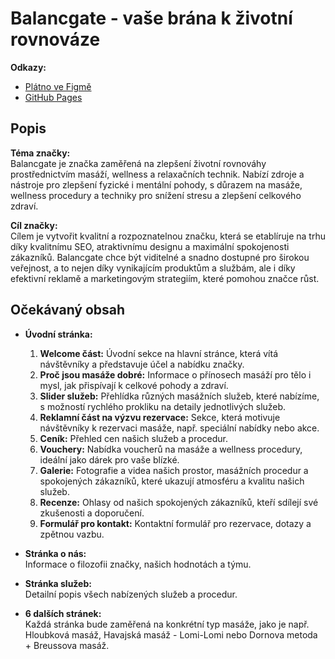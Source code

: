 # Balancgate - vaše brána k životní rovnováze

**Odkazy:**
- [Plátno ve Figmě](https://www.figma.com/design/vshKPFW5UDYmnjZJsEAWdy/Balancgate?node-id=0-1&t=IZTZe2dKaDlxyyl8-1)
- [GitHub Pages](odkaz_na_github_pages)

## Popis

**Téma značky:**  
Balancgate je značka zaměřená na zlepšení životní rovnováhy prostřednictvím masáží, wellness a relaxačních technik. Nabízí zdroje a nástroje pro zlepšení fyzické i mentální pohody, s důrazem na masáže, wellness procedury a techniky pro snížení stresu a zlepšení celkového zdraví.

**Cíl značky:**  
Cílem je vytvořit kvalitní a rozpoznatelnou značku, která se etablíruje na trhu díky kvalitnímu SEO, atraktivnímu designu a maximální spokojenosti zákazníků. Balancgate chce být viditelné a snadno dostupné pro širokou veřejnost, a to nejen díky vynikajícím produktům a službám, ale i díky efektivní reklamě a marketingovým strategiím, které pomohou značce růst.

## Očekávaný obsah

- **Úvodní stránka:**  
  1. **Welcome část:** Úvodní sekce na hlavní stránce, která vítá návštěvníky a představuje účel a nabídku značky.  
  2. **Proč jsou masáže dobré:** Informace o přínosech masáží pro tělo i mysl, jak přispívají k celkové pohody a zdraví.  
  3. **Slider služeb:** Přehlídka různých masážních služeb, které nabízíme, s možností rychlého prokliku na detaily jednotlivých služeb.
  4. **Reklamní část na výzvu rezervace:** Sekce, která motivuje návštěvníky k rezervaci masáže, např. speciální nabídky nebo akce.
  5. **Ceník:** Přehled cen našich služeb a procedur.
  6. **Vouchery:** Nabídka voucherů na masáže a wellness procedury, ideální jako dárek pro vaše blízké.  
  7. **Galerie:** Fotografie a videa našich prostor, masážních procedur a spokojených zákazníků, které ukazují atmosféru a kvalitu našich služeb.  
  8. **Recenze:** Ohlasy od našich spokojených zákazníků, kteří sdílejí své zkušenosti a doporučení.  
  9. **Formulář pro kontakt:** Kontaktní formulář pro rezervace, dotazy a zpětnou vazbu.  

- **Stránka o nás:**  
  Informace o filozofii značky, našich hodnotách a týmu.

- **Stránka služeb:**  
  Detailní popis všech nabízených služeb a procedur.

- **6 dalších stránek:**  
  Každá stránka bude zaměřená na konkrétní typ masáže, jako je např. Hloubková masáž, Havajská masáž - Lomi-Lomi nebo Dornova metoda + Breussova masáž.
